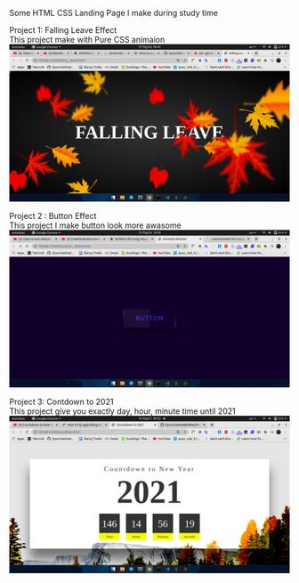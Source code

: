  Some HTML CSS Landing Page I make during study time
 
  Project 1: Falling Leave Effect<br>
 This project make with Pure CSS animaion 
 ![](https://github.com/QuocVietHa08/AMAZING/blob/master/Falling%20_leaves/Leaves__img/Falling__leave.png)

  
  Project 2 : Button Effect <br>
  This project I make button look more awasome
  ![](https://github.com/QuocVietHa08/AMAZING/blob/master/Animation__Button/Animation__Button.png)
  
  Project 3: Contdown to 2021<br>
  This project give you exactly day, hour, minute time until 2021
  ![](https://github.com/QuocVietHa08/AMAZING/blob/master/Countdown__2021/CountDownProject.png)
